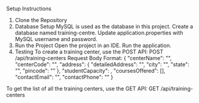 Setup Instructions
1. Clone the Repository
2. Database Setup
MySQL is used as the database in this project.
Create a database named training-centre.
Update application.properties with MySQL username and password.
3. Run the Project
Open the project in an IDE.
Run the application.
4. Testing
To create a training center, use the POST API:
POST /api/training-centers
Request Body Format:
{
  "centerName": "",
  "centerCode": "",
  "address": {
    "detailedAddress": "",
    "city": "",
    "state": "",
    "pincode": ""
  },
  "studentCapacity": ,
  "coursesOffered": [],
  "contactEmail": "",
  "contactPhone": ""
}


To get the list of all the training centers, use the GET API:
GET /api/training-centers

